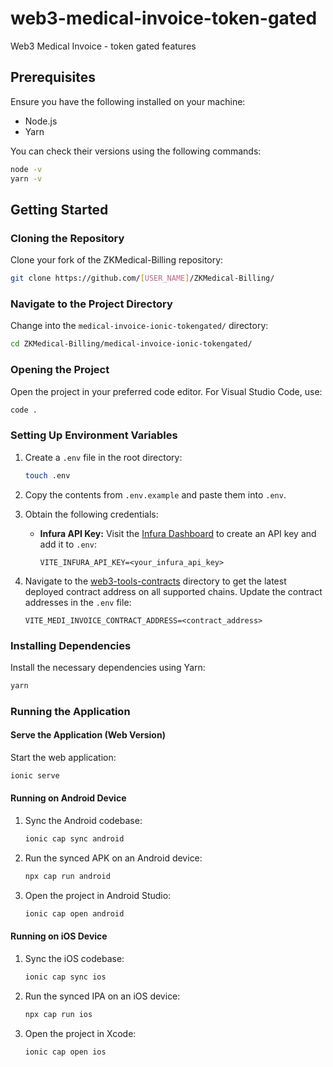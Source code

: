 # web3-medical-invoice-token-gated
Web3 Medical Invoice - token gated features

## Prerequisites

Ensure you have the following installed on your machine:

- Node.js
- Yarn

You can check their versions using the following commands:

```bash
node -v
yarn -v
```

## Getting Started

### Cloning the Repository

Clone your fork of the ZKMedical-Billing repository:

```bash
git clone https://github.com/[USER_NAME]/ZKMedical-Billing/
```

### Navigate to the Project Directory

Change into the `medical-invoice-ionic-tokengated/` directory:

```bash
cd ZKMedical-Billing/medical-invoice-ionic-tokengated/
```

### Opening the Project

Open the project in your preferred code editor. For Visual Studio Code, use:

```bash
code .
```

### Setting Up Environment Variables

1. Create a `.env` file in the root directory:

   ```bash
   touch .env
   ```

2. Copy the contents from `.env.example` and paste them into `.env`.

3. Obtain the following credentials:
   - **Infura API Key:** Visit the [Infura Dashboard](https://app.infura.io/) to create an API key and add it to `.env`:

     ```
     VITE_INFURA_API_KEY=<your_infura_api_key>
     ```

4. Navigate to the [web3-tools-contracts](https://github.com/seetadev/ZKMedical-Billing/tree/main/web3-tools-contracts) directory to get the latest deployed contract address on all supported chains. Update the contract addresses in the `.env` file:

     ```
     VITE_MEDI_INVOICE_CONTRACT_ADDRESS=<contract_address>
     ```

### Installing Dependencies

Install the necessary dependencies using Yarn:

```bash
yarn
```

### Running the Application

#### Serve the Application (Web Version)

Start the web application:

```bash
ionic serve
```

#### Running on Android Device

1. Sync the Android codebase:

   ```bash
   ionic cap sync android
   ```

2. Run the synced APK on an Android device:

   ```bash
   npx cap run android
   ```

3. Open the project in Android Studio:

   ```bash
   ionic cap open android
   ```

#### Running on iOS Device

1. Sync the iOS codebase:

   ```bash
   ionic cap sync ios
   ```

2. Run the synced IPA on an iOS device:

   ```bash
   npx cap run ios
   ```

3. Open the project in Xcode:

   ```bash
   ionic cap open ios
   ```
